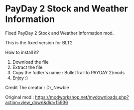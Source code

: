 # PayDay 2 Stock and Weather Information
Fixed PayDay 2 Stock and Weather Information mod. 

This is the fixed version for BLT2

How to install it?
1. Download the file 
2. Extract the file 
3. Copy the fodler's name : BulletTrail to PAYDAY 2\mods
4. Enjoy :)

Credit 
The creator : Dr_Newbie 

Original mod : https://modworkshop.net/mydownloads.php?action=view_down&did=15936
